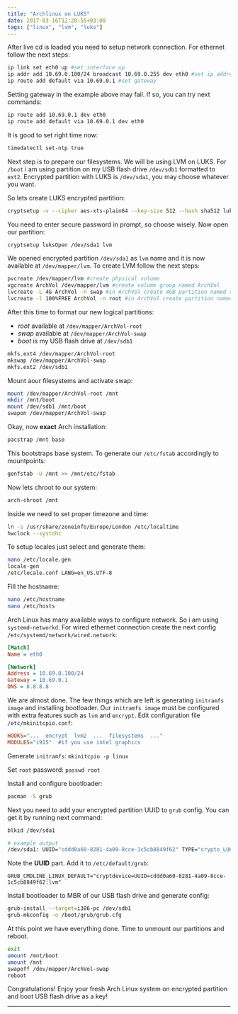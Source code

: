 ```yaml
---
title: "Archlinux on LUKS"
date: 2017-03-16T12:20:55+03:00
tags: ["linux", "lvm", "luks"]
---
```


After live cd is loaded you need to setup network connection.
For ethernet follow the next steps:

```bash
ip link set eth0 up #set interface up
ip addr add 10.69.0.100/24 broadcast 10.69.0.255 dev eth0 #set ip address
ip route add default via 10.69.0.1 #set gateway
```

Setting gateway in the example above may fail. If so, you can try next commands:

```bash
ip route add 10.69.0.1 dev eth0
ip route add default via 10.69.0.1 dev eth0
```
It is good to set right time now:

```bash
timedatectl set-ntp true
```

Next step is to prepare our filesystems. We will be using LVM on LUKS.
For `/boot` i am using partition on my USB flash drive `/dev/sdb1` formatted to `ext2`.
Encrypted partition with LUKS is `/dev/sda1`, you may choose whatever you want.

So lets create LUKS encrypted partition:

```bash
cryptsetup -v --cipher aes-xts-plain64 --key-size 512 --hash sha512 luksFormat /dev/sda1
```

You need to enter secure password in prompt, so choose wisely. Now open our partition:

```bash
cryptsetup luksOpen /dev/sda1 lvm
```
We opened encrypted partition `/dev/sda1` as `lvm` name and it is now available at `/dev/mapper/lvm`.
To create LVM follow the next steps:

```bash
pvcreate /dev/mapper/lvm #create physical volume
vgcreate ArchVol /dev/mapper/lvm #create volume group named ArchVol
lvcreate -L 4G ArchVol -n swap #in ArchVol create 4GB partition named swap
lvcreate -l 100%FREE ArchVol -n root #in ArchVol create partition named root filled all remaining space
```

After this time to format our new logical partitions:
* _root_ available at `/dev/mapper/ArchVol-root`
* _swap_ available at `/dev/mapper/ArchVol-swap`
* _boot_ is my USB flash drive at `/dev/sdb1`

```bash
mkfs.ext4 /dev/mapper/ArchVol-root
mkswap /dev/mapper/ArchVol-swap
mkfs.ext2 /dev/sdb1
```

Mount aour filesystems and activate swap:

```bash
mount /dev/mapper/ArchVol-root /mnt
mkdir /mnt/boot
mount /dev/sdb1 /mnt/boot
swapon /dev/mapper/ArchVol-swap
```

Okay,  now __exact__ Arch installation:

```bash
pacstrap /mnt base
```

This bootstraps base system. To generate our `/etc/fstab` accordingly to mountpoints:

```bash
genfstab -U /mnt >> /mnt/etc/fstab
```

Now lets chroot to our system:

```bash
arch-chroot /mnt
```

Inside we need to set proper timezone and time:

```bash
ln -s /usr/share/zoneinfo/Europe/London /etc/localtime
hwclock --systohc
```

To setup locales just select and generate them:

```bash
nano /etc/locale.gen
locale-gen
/etc/locale.conf LANG=en_US.UTF-8
```

Fill the hostname:

```bash
nano /etc/hostname
nano /etc/hosts
```

Arch Linux has many available ways to configure network. So i am using `systemd-networkd`.
For wired ethernet connection create the next config `/etc/systemd/network/wired.network`:

```ini
[Match]
Name = eth0

[Network]
Address = 10.69.0.100/24
Gateway = 10.69.0.1
DNS = 8.8.8.8
```

We are almost done. The few things which are left is generating `initramfs image` and installing bootloader.
Our `initramfs image` must be configured with extra features such as `lvm` and `encrypt`.
Edit configuration file `/etc/mkinitcpio.conf`:
```ini
HOOKS="...  encrypt  lvm2  ...  filesystems  ..."
MODULES="i915"  #if you use intel graphics
```

Generate `initramfs`:
`mkinitcpio -p linux`

Set `root` password:
`passwd root`

Install and configure bootloader:

```bash
pacman -S grub
```

Next you need to add your encrypted partition UUID to `grub` config. You can get it by running next command:

```bash
blkid /dev/sda1

# example output
/dev/sda1: UUID="cddd0a60-8281-4a09-8cce-1c5cb8849f62" TYPE="crypto_LUKS" PARTUUID="61979b00-998a-409d-aeb1-08e50f45023c"
```

Note the __UUID__ part. Add it to `/etc/default/grub`:

```
GRUB_CMDLINE_LINUX_DEFAULT="cryptdevice=UUID=cddd0a60-8281-4a09-8cce-1c5cb8849f62:lvm"
```

Install bootloader to MBR of our USB flash drive and generate config:

```bash
grub-install --target=i386-pc /dev/sdb1
grub-mkconfig -o /boot/grub/grub.cfg
```

At this point we have everything done. Time to unmount our partitions and reboot.

```bash
exit
umount /mnt/boot
umount /mnt
swapoff /dev/mapper/ArchVol-swap
reboot
```

Congratulations! Enjoy your fresh Arch Linux system on encrypted partition and boot USB flash drive as a key!

---
